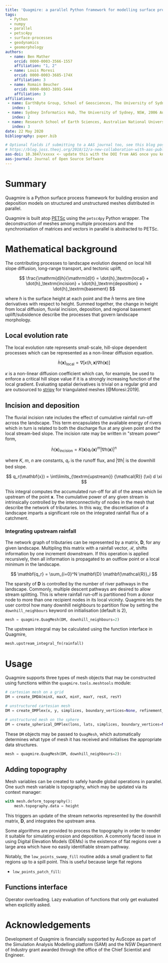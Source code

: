 ```yaml
---
title: 'Quagmire: a parallel Python framework for modelling surface processes'
tags:
  - Python
  - numpy
  - parallel
  - petsc4py
  - surface-processes
  - geodynamics
  - geomorphology
authors:
  - name: Ben Mather
    orcid: 0000-0003-3566-1557
    affiliation: "1, 2"
  - name: Louis Moresi
    orcid: 0000-0003-3685-174X
    affiliation: 3
  - name: Romain Beucher
    orcid: 0000-0003-3891-5444
    affiliation: 3
affiliations:
 - name: EarthByte Group, School of Geosciences, The University of Sydney, NSW, 2006 Australia 
   index: 1
 - name: Sydney Informatics Hub, The University of Sydney, NSW, 2006 Australia
   index: 2
 - name: Research School of Earth Sciences, Australian National University, ACT, 2601 Australia
   index: 3
date: 22 May 2020
bibliography: paper.bib

# Optional fields if submitting to a AAS journal too, see this blog post:
# https://blog.joss.theoj.org/2018/12/a-new-collaboration-with-aas-publishing
aas-doi: 10.3847/xxxxx <- update this with the DOI from AAS once you know it.
aas-journal: Journal of Open Source Software
---
```


# Summary

Quagmire is a Python surface process framework for building erosion and deposition models on structured and unstructured meshes distributed in parallel.

Quagmire is built atop [PETSc](https://www.mcs.anl.gov/petsc/) using the `petsc4py` Python wrapper. The deconstruction of meshes among multiple processors and the synchronisation of matrices and vectors in parallel is abstracted to PETSc.


# Mathematical background

The contributing processes to landscape evolution depend on local hill slope diffusion, long-range transport, and tectonic uplift,

$$
  \frac{\mathrm{d}h}{\mathrm{d}t} =  \dot{h}_\textrm{local} 
           + \dot{h}_\textrm{incision} 
           + \dot{h}_\textrm{deposition}   
           + \dot{h}_\textrm{basement}
$$

where $h$ is the surface height at each point and the $\dot{h}$ terms are time derivatives with respect to height.
Summed together, the change in height from local diffusion, fluvial incision, deposition, and regional basement uplift/subsidence describe the processes that govern landscape morphology.


## Local evolution rate

The local evolution rate represents small-scale, hill-slope dependent processes which can be represented as a non-linear diffusion equation. 

$$
  \dot{h}(\mathbf{x})_\textrm{local} = \nabla \left[\kappa(h,\mathbf{x}) \nabla h(\mathbf{x}) \right]
$$

$\kappa$ is a non-linear diffusion coefficient which can, for example, be used to enforce a critical hill slope value if it is a strongly increasing function of the local gradient.
Evaluating spatial derivatives is trivial on a regular grid and are outsourced to [stripy](https://github.com/underworldcode/stripy) for triangulated meshes [@Moresi:2019].


## Incision and deposition

The fluvial incision rate includes the effect of cumulative rainfall run-off across the landscape. This term encapsulates the available energy of rivers which in turn is related to both the discharge flux at any given point and the local stream-bed slope. The incision rate may be written in "stream power" form,

$$
  \dot{h}(\mathbf{x})_\textrm{incision} = 
      K(\mathbf{x}) q_r(\mathbf{x})^m \left| \nabla h(\mathbf{x}) \right|^n
$$

where $K$, $m$, $n$ are constants, $q_r$ is the runoff flux, and $\left| \nabla h \right|$ is the downhill bed slope.

$$
  q_r(\mathbf{x}) = \int\limits_{\textrm{upstream}} {\mathcal{R}} (\xi) d \xi
$$

This integral computes the accumulated run-off for all of the areas which lie upstream of the point $\mathbf{x}$.
The cumulative power of any given stream is intrinsically controlled by the interconnectivity of nodes in the mesh that describe the network of tributaries.
In this way, the discretisation of a landscape imparts a significant role on the integrated rainfall flux of a catchment.


### Integrating upstream rainfall

The network graph of tributaries can be represented by a matrix, $\mathbf{D}$, for any given landscape.
Multipling this matrix with a rainfall vector, $\mathbf{\mathcal{R}}$, shifts information by one increment downstream.
If this operation is applied recursively, then all information is propagated to an outflow point or a local minimum in the landscape.

$$
  \mathbf{q_r} = \sum_{i=0}^N \mathbf{D} \mathbf{\mathcal{R}}_i
$$

The sparsity of $\mathbf{D}$ is controlled by the number of river pathways in the landscape.
Commonly, multiple descent pathways are desired to allow stream splitting.
This is where rainfall run-off is partitioned from a donor node to more than one recipient nodes in its local vicinity.
Quagmire lets the user control how many downhill neighbours to partition flow by setting the `downhill_neighbours` keyword on initialisation (default is 2),

```python
mesh = quagmire.QuagMesh(DM, downhill_neighbours=2)
```
The upstream integral may be calculated using the function interface in Quagmire,

```python
mesh.upstream_integral_fn(rainfall)
```

# Usage

Quagmire supports three types of mesh objects that may be constructed using functions within the `quagmire.tools.meshtools` module:

```python
# cartesian mesh on a grid
DM = create_DMDA(minX, maxX, minY, maxY, resX, resY)

# unstructured cartesian mesh
DM = create_DMPlex(x, y, simplices, boundary_vertices=None, refinement_levels=0)

# unstructured mesh on the sphere
DM = create_spherical_DMPlex(lons, lats, simplices, boundary_vertices=None, refinement_levels=0)
```

These `DM` objects may be passed to `QuagMesh`, which automatically determines what type of mesh it has received and initialises the appropriate data structures.

```python
mesh = quagmire.QuagMesh(DM, downhill_neighbours=2):
```

## Adding topography

Mesh variables can be created to safely handle global operations in parallel.
One such mesh variable is topography, which may be updated via its context manager:

```python
with mesh.deform_topography():
    mesh.topography.data = height
```

This triggers an update of the stream networks represented by the downhill matrix, $\mathbf{D}$, and integrates the upstream area.

Some algorithms are provided to process the topography in order to render it suitable for simulating erosion and deposition. A commonly faced issue in using Digital Elevation Models (DEMs) is the existence of flat regions over a large area which have no easily identifiable stream pathway. 

 Notably, the `low_points_swamp_fill` routine adds a small gradient to flat regions up to a spill point. This is useful because large flat regions 
- `low_points_patch_fill`: 

## Functions interface

Operator overloading. Lazy evaluation of functions that only get evaluated when explicitly asked.

# Acknowledgements

Development of Quagmire is financially supported by AuScope as part of the Simulation Analysis Modelling platform (SAM) and the NSW Department of Industry grant awarded through the office of the Chief Scientist and Engineer.
